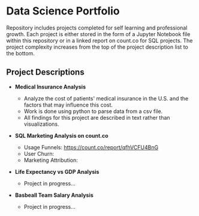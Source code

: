 # Data Science Portfolio
Repository includes projects completed for self learning and professional growth. Each project is either stored in the form of a Jupyter Notebook file within this repository or in a linked report on count.co for SQL projects. The project complexity increases from the top of the project description list to the bottom.

## Project Descriptions
- **Medical Insurance Analysis**
  + Analyze the cost of patients' medical insurance in the U.S. and the factors that may influence this cost.
  + Work is done using python to parse data from a csv file.
  + All findings for this project are described in text rather than visualizations.
  
- **SQL Marketing Analysis on count.co**
  + Usage Funnels: https://count.co/report/qfhVCFU4BnG
  + User Churn:
  + Marketing Attribution: 

- **Life Expectancy vs GDP Analysis**
  + Project in progress...

- **Basbeall Team Salary Analysis**
  + Project in progress...

